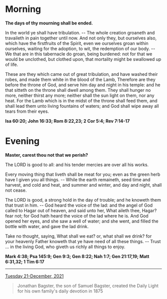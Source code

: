 # Morning

**The days of thy mourning shall be ended.**
 
In the world ye shall have tribulation. -- The whole creation groaneth and travaileth in pain together until now. And not only they, but ourselves also, which have the firstfruits of the Spirit, even we ourselves groan within ourselves, waiting for the adoption, to wit, the redemption of our body. -- We that are in this tabernacle do groan, being burdened: not for that we would be unclothed, but clothed upon, that mortality might be swallowed up of life.
 
These are they which came out of great tribulation, and have washed their robes, and made them white in the blood of the Lamb, Therefore are they before the throne of God, and serve him day and night in his temple: and he that sitteth on the throne shall dwell among them. They shall hunger no more, neither thirst any more; neither shall the sun light on them, nor any heat. For the Lamb which is in the midst of the throne shall feed them, and shall lead them unto living fountains of waters; and God shall wipe away all tears from their eyes.  

**Isa 60:20; John 16:33; Rom 8:22,23; 2 Cor 5:4; Rev 7:14-17**

# Evening

**Master, carest thou not that we perish?**
 
The LORD is good to all: and his tender mercies are over all his works.
 
Every moving thing that liveth shall be meat for you; even as the green herb have I given you all things. -- While the earth remaineth, seed time and harvest, and cold and heat, and summer and winter, and day and night, shall not cease.
 
The LORD is good, a strong hold in the day of trouble; and he knoweth them that trust in him. -- God heard the voice of the lad: and the angel of God called to Hagar out of heaven, and said unto her, What aileth thee, Hagar? fear not; for God hath heard the voice of the lad where he is. And God opened her eyes, and she saw a well of water; and she went, and filled the bottle with water, and gave the lad drink.
 
Take no thought, saying, What shall we eat? or, what shall we drink? for your heavenly Father knoweth that ye have need of all these things. -- Trust ... in the living God, who giveth us richly all things to enjoy.  

**Mark 4:38; Psa 145:9; Gen 9:3; Gen 8:22; Nah 1:7; Gen 21:17,19; Matt 6:31,32; 1 Tim 6:17**

---

[Tuesday 21-December, 2021](https://t.me/s/daily_light)

> Jonathan Bagster, the son of Samuel Bagster, created the Daily Light for his own family's daily devotion in 1875

